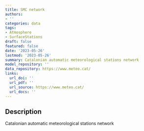 ```yaml
---
title: SMC network
authors:
- ''
categories: data
tags:
- Atmosphere
- SurfaceStations
draft: false
featured: false
date: '2023-05-26'
lastmod: '2023-05-26'
summary: Catalonian automatic meteorological stations network
model_repository: ''
data_repository: https://www.meteo.cat/
links:
  url_doi: ''
  url_pdf: ''
  url_source: https://www.meteo.cat/
  url_docs: ''
---
```


## Description

Catalonian automatic meteorological stations network

